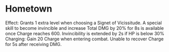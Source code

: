 # Hometown

Effect: Grants 1 extra level when choosing a Signet of Vicissitude. A special skill to become invincible and increase Total DMG by 20% for 8s is available once Charge reaches 600. Invincibility is extended by 2s if HP is below 30%
Charging: Gain 20 Charge when entering combat. Unable to recover Charge for 5s after receiving DMG.
